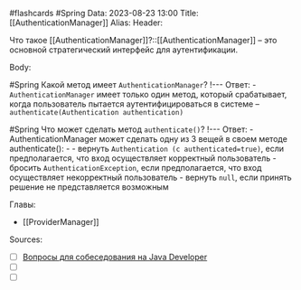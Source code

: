 #flashcards #Spring 
Data: 2023-08-23 13:00
Title: [[AuthenticationManager]]
Alias:
Header:

Что такое [[AuthenticationManager]]?::[[AuthenticationManager]] – это основной стратегический интерфейс для аутентификации.
<!--SR:!2023-11-03,10,690-->


Body:



#Spring 
Какой метод имеет `AuthenticationManager`?
!---
Ответ:
	- `AuthenticationManager` имеет только один метод, который срабатывает, когда пользователь пытается аутентифицироваться в системе – `authenticate(Authentication authentication)`
<!--SR:!2023-10-31,10,385-->



#Spring 
Что может сделать метод `authenticate()`?
!---
Ответ:
	- AuthenticationManager может сделать одну из 3 вещей в своем методе authenticate():
	-
	- вернуть `Authentication (с authenticated=true)`, если предполагается, что вход осуществляет корректный пользователь
	- бросить `AuthenticationException`, если предполагается, что вход осуществляет некорректный пользователь
	- вернуть `null`, если принять решение не представляется возможным
<!--SR:!2023-10-30,10,305-->


Главы:
- [[ProviderManager]]


Sources:
- [ ] [Вопросы для собеседования на Java Developer](https://github.com/enhorse/java-interview/blob/master/README.md#%D0%9E%D0%9E%D0%9F)
- [ ] []()
- [ ] []()
